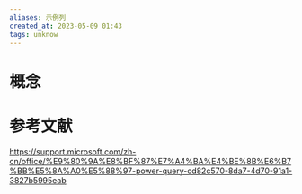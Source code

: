 ```yaml
---
aliases: 示例列
created_at: 2023-05-09 01:43
tags: unknow
---
```


# 概念


# 参考文献

https://support.microsoft.com/zh-cn/office/%E9%80%9A%E8%BF%87%E7%A4%BA%E4%BE%8B%E6%B7%BB%E5%8A%A0%E5%88%97-power-query-cd82c570-8da7-4d70-91a1-3827b5995eab